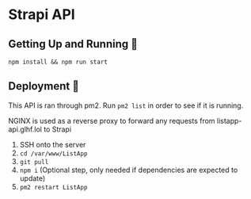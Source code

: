 # Strapi API

## Getting Up and Running 🏃

```
npm install && npm run start
```

## Deployment 🚀

This API is ran through pm2.  Run `pm2 list` in order to see if it is running.

NGINX is used as a reverse proxy to forward any requests from listapp-api.glhf.lol to Strapi

1. SSH onto the server
2. `cd /var/www/ListApp`
3. `git pull`
4. `npm i` (Optional step, only needed if dependencies are expected to update)
5. `pm2 restart ListApp`
